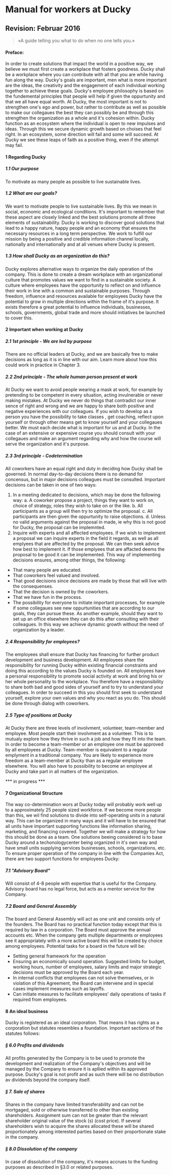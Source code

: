# Manual for workers at Ducky
## Revision: Februar 2016

> «A guide telling you what to do when no one tells you.»

#### Preface:
In order to create solutions that impact the world in a positive way, we believe we must first create a workplace that fosters goodness. Ducky shall be a workplace where you can contribute with all that you are while having fun along the way. Ducky's goals are important, men what is more important are the ideas, the creativity and the engagement of each individual working together to achieve these goals. Ducky's employee philosophy is based on the fundemental principles that people will help if given the oppurtunity and that we all have equal worth. At Ducky, the most important is not to strengthen one's ego and power, but rather to contribute as well as possible to make our collegaues the best they can possibly be and through this strengthen the organization as a whole and it's cohesion within. Ducky function as an ecosystem where the individual is open to new impulses and ideas. Through this we secure dynamic growth based on choises that feel right. In an ecosystem, some direction will fail and some will succeed. At Ducky we see these leaps of faith as a positive thing, even if the attempt may fail.

#### 1	Regarding Ducky

##### 1.1	Our purpose
To motivate as many people as possible to live sustainable lives.

##### 1.2	What are our goals?
We want to motivate people to live sustainable lives. By this we mean in social, economic and ecological conditions. It's important to remember that these aspect are closely linked and the best solutions promote all three elements of sustainability. Ducky is working to discover good solutions that lead to a happy nature, happy people and an economy that ensures the necessary resources in a long term perspective. We work to fulfill our mission by being a positive and credible information channel locally, nationally and internationally and at all venues where Ducky is present.

##### 1.3	How shall Ducky as an organization do this?

Ducky explores alternative ways to organize the daily operation of the company. This is done to create a dream workplace with an organizational culture that promotes values we want to find in a sustainable society. A culture where employees have the opportunity to reflect on and influence their work in line with a common and sustainable purposes. Through freedom, influence and resources available for employees Ducky have the potential to grow in multiple directions within the frame of it's purpose. It exists therefore a great potential to influence individuals, businesses, schools, governments, global trade and more should initiatives be launched to cover this.

#### 2	Important when working at Ducky

##### 2.1	1st principle - We are led by purpose
There are no official leaders at Ducky, and we are basically free to make decisions as long as it is in line with our aim. Learn more about how this could work in practice in Chapter 3.

##### 2.2	2nd principle - The whole human person present at work
At Ducky we want to avoid people wearing a mask at work, for example by pretending to be competent in every situation, acting invulnerable or never making mistakes. At Ducky we never do things that contradict our inner sence of right and wrong and we are happy to share both positive and negative experiences with our colleagues. If you wish to develop as a person you have the possibility to take classes , get coaching, reflect upon yourself or through other means get to know yourself and your collegaues better. We must each decide what is important for us and at Ducky. In the case of an extensive or expensive course you should consult with your collegaues and make an argument regarding why and how the course will serve the organization and it's purpose.

##### 2.3	3rd principle - Codetermination
All coworkers have an equal right and duty in deciding how Ducky shall be governed. In normal day-to-day decisions there is no demand for concensus, but in major decisions colleagues must be consulted.
Important decisions can be taken in one of two ways:
1. In a meeting dedicated to decisions, which may be done the following way:
a. A coworker propose a project, things they want to work on, choice of strategy, roles they wish to take on or the like.
b. All participants as a group will then try to optimize the proposal.
c. All participants are then given the oppurtunity to raise objections.
d. Unless no valid arguments against the proposal in made, ie why this is not good for Ducky, the proposal can be implemnted.
2.	Inquire with experts and all affected employees.
If we wish to implement a proposal we can inquire experts in the field it regards, as well as all emplyees that are affected by the proposal. We can then seek advice how best to implement it. If those emplyees that are affacted deems the proposal to be good it can be implemented.
This way of implementing decisions ensures, among other things, the following:
* That many people are educated.
* That coworkers feel valued and involved.
* That good decisions since decisions are made by those that will live with the consequenses.
* That the decision is owned by the coworkers.
* That we have fun in the process.
* The possibility for everyone to initiate important processes, for example if some collegaues see new oppurtunities that are according to our goals, they can pursue these. As another example, should they want to set up an office elsewhere they can do this after consulting with their colleagues. In this way we achieve dynamic growth without the need of organization by a leader.

##### 2.4	Responsibility for employees?

The employees shall ensure that Ducky has financing for further product development and business development. All employees share the responsibility for running Ducky within existing financial constraints and doing this according to the values Ducky is founded on. All employees have a personal responsibility to promote social activity at work and bring his or her whole personality to the workplace. You therefore have a responsibility to share both bad and good sides of yourself and to try to understand your colleagues. In order to succeed in this you should first seek to understand yourself, explore your own values and why you react as you do. This should be done through dialog with coworkers.

##### 2.5	Type of positions at Ducky
At Ducky there are three levels of involvment, volunteer, team-member and employee. Most people start their involvment as a volunteer. This is to mutualy explore how they thrive in such a job and how they fit into the team. In order to become a team-member or an employee one must be approved by all employees at Ducky. Team-member is equivalent to a regular emplyment in a traditional company. You are likely to experience more freedom as a team-member at Ducky than as a regular employee elsewhere. You will also have to possibility to become an employee at Ducky and take part in all matters of the organization.

*** in progress ***

#### 7 Organizational Structure

The way co-determination wors at Ducky today will probably work well up to a approximately 25 people sized workforce. If we become more people than this, we wil find solutions to divide into self-operating units in a natural way. This can be organized in many ways and it will have to be ensured that all units have important supporting functions like information sharing, marketing, and financing covered. Together we will make a strategy for how this should be done as a team.
One solutions beeing considered is to base Ducky around a techonologycenter being organized in it's own way and have small units supplying services businesses, schools, organizations, etc. To ensure proper operation of the company in line with the Companies Act, there are two support functions for employees Ducky:

##### 7.1 "Advisory Board"
Will consist of 4-8 people with expertise that is useful for the Company. Advisory board has no legal force, but acts as a mentor service for the Company.

##### 7.2 Board and General Assembly
The board and General Assembly will act as one unit and consists only of the founders. The Board has no practical function today except that this is required by law in a corporation. The Board must approve the annual accounts etc.
When the company gets multiple departments or employees see it appropriately with a more active board this will be created by choice among employees.
Potential tasks for a board in the future will be:
- Setting general framework for the operation
- Ensuring an economically sound operation. Suggested limits for budget, working hours, number of employees, salary limits and major strategic decisions must be approved by the Board each year.
- In internal conflicts that employees can not solve themselves, or in violation of this Agreement, the Board can intervene and in special cases implement measures such as layoffs.
- Can initiate measures to facilitate employees' daily operations of tasks if required from employees.

#### 8 An ideal business

Ducky is registered as an ideal corporation. That means it has rights as a corporation but statutes resembles a foundation. Important sections of the statutes follows:
##### § 6.0 Profits and dividends
All profits generated by the Company is to be used to promote the development and realization of the Company's objectives and will be managed by the Company to ensure it is apllied within its approved purpose.
Ducky's goal is not profit and as such there will be no distribution av dividends beyond the company itself.
##### § 7. Sale of shares
Shares in the company have limited transferability and can not be mortgaged, sold or otherwise transferred to other than existing shareholders. Assignment sum can not be greater than the relevant shareholder original value of the stock (s) (cost price). If several shareholders wish to acquire the shares allocated these will be shared proportionately among interested parties based on their proportionate stake in the company.
##### § 8.0 Dissolution of the company
In case of dissolution of the company, it's means accrues to the funding purposes as described in §3.0 or related purposes.
